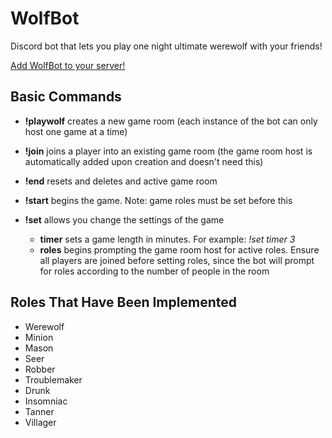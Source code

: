 # WolfBot
 Discord bot that lets you play one night ultimate werewolf with your friends!
 
 [Add WolfBot to your server!](https://discord.com/oauth2/authorize?client_id=762002242277474324&scope=bot)
 
 ## Basic Commands
 
 * **!playwolf** creates a new game room (each instance of the bot can only host one game at a time)
 
 * **!join** joins a player into an existing game room (the game room host is automatically added upon creation and doesn't need this)
 
 * **!end** resets and deletes and active game room
 
 * **!start** begins the game. Note: game roles must be set before this
 
 * **!set** allows you change the settings of the game  
      * **timer** sets a game length in minutes. For example: _!set timer 3_   
      * **roles** begins prompting the game room host for active roles. Ensure all players are joined before setting roles, since the bot will prompt for roles according to the number of people in the room
 
 ## Roles That Have Been Implemented
 * Werewolf
 * Minion
 * Mason
 * Seer
 * Robber
 * Troublemaker
 * Drunk
 * Insomniac
 * Tanner
 * Villager
